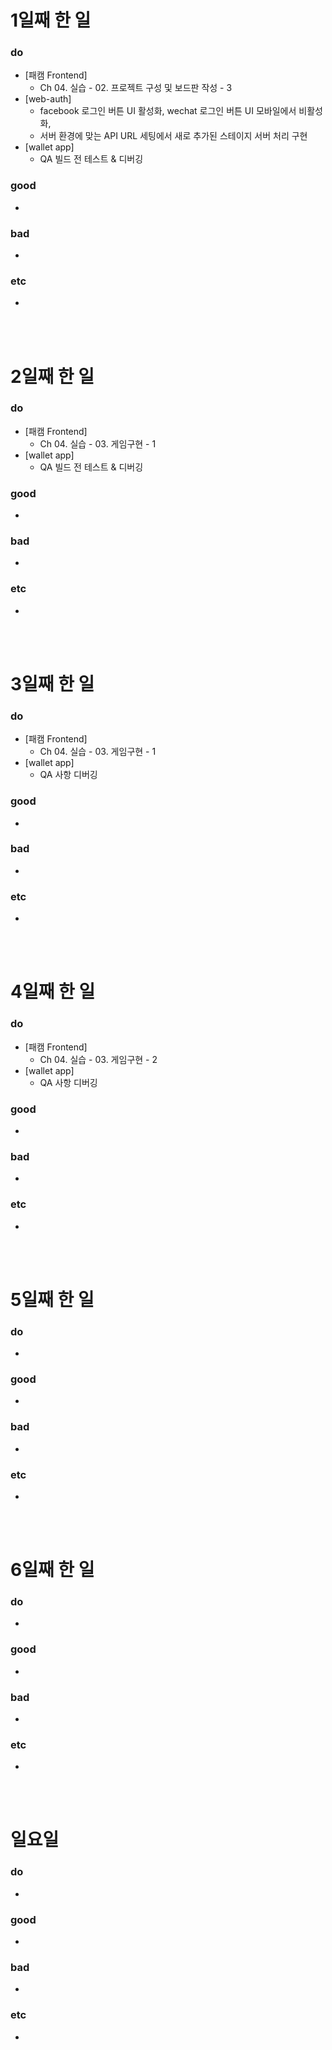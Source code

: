 # 1일째 한 일 
### do
- [패캠 Frontend]
  - Ch 04. 실습 - 02. 프로젝트 구성 및 보드판 작성 - 3
- [web-auth]
  - facebook 로그인 버튼 UI 활성화, wechat 로그인 버튼 UI 모바일에서 비활성화, 
  - 서버 환경에 맞는 API URL 세팅에서 새로 추가된 스테이지 서버 처리 구현
- [wallet app]
  - QA 빌드 전 테스트 & 디버깅
### good
- 

### bad
- 

### etc
- 

<br /><br />

# 2일째 한 일 
### do
- [패캠 Frontend]
  - Ch 04. 실습 - 03. 게임구현 - 1
- [wallet app]
  - QA 빌드 전 테스트 & 디버깅

### good
-

### bad
-

### etc
-

<br /><br />


# 3일째 한 일 
### do
- [패캠 Frontend] 
  - Ch 04. 실습 - 03. 게임구현 - 1 
- [wallet app]
  - QA 사항 디버깅
  
### good
-

### bad
-

### etc
-

<br /><br />

# 4일째 한 일 
### do
- [패캠 Frontend]
  - Ch 04. 실습 - 03. 게임구현 - 2 
- [wallet app]
  - QA 사항 디버깅

### good
-

### bad
-

### etc
- 

<br /><br />

# 5일째 한 일 
### do
-

### good
-

### bad
-

### etc
- 

<br /><br />

# 6일째 한 일 
### do
-

### good
-
 
### bad
-

### etc
-

<br /><br />

# 일요일
### do
-

### good
-

### bad
- 

### etc
-

<br /><br />
